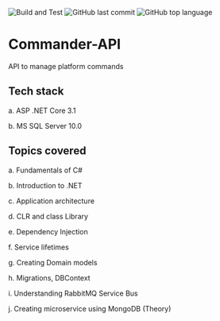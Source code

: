![Build and Test](https://github.com/anaghesh-muruli/Commander-API/workflows/Build/badge.svg)
![GitHub last commit](https://img.shields.io/github/last-commit/anaghesh-muruli/Commander-API)
![GitHub top language](https://img.shields.io/github/languages/top/anaghesh-muruli/Commander-API)
# Commander-API
API to manage platform commands

## Tech stack
a. ASP .NET Core 3.1

b. MS SQL Server 10.0

## Topics covered
a.	Fundamentals of C#

b.	Introduction to .NET

c.	Application architecture

d.	CLR and class Library

e.	Dependency Injection 

f.	Service lifetimes

g.	Creating Domain models 

h.	Migrations, DBContext

i.	Understanding RabbitMQ Service Bus

j.	Creating microservice using MongoDB (Theory)

